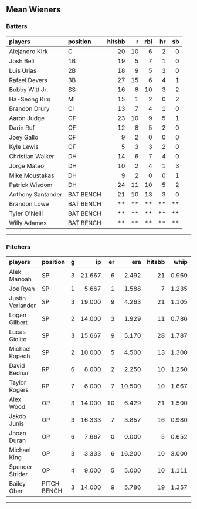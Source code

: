 ## Mean Wieners

### Batters

 
|players           |position  | hitsbb|  r| rbi| hr| sb| 
|:-----------------|:---------|------:|--:|---:|--:|--:| 
|Alejandro Kirk    |C         |     20| 10|   6|  2|  0| 
|Josh Bell         |1B        |     19|  5|   7|  1|  0| 
|Luis Urias        |2B        |     18|  9|   5|  3|  0| 
|Rafael Devers     |3B        |     27| 15|   6|  4|  1| 
|Bobby Witt Jr.    |SS        |     16|  8|  10|  3|  2| 
|Ha-Seong Kim      |MI        |     15|  1|   2|  0|  2| 
|Brandon Drury     |CI        |     13|  7|   4|  1|  0| 
|Aaron Judge       |OF        |     23| 10|   9|  5|  1| 
|Darin Ruf         |OF        |     12|  8|   5|  2|  0| 
|Joey Gallo        |OF        |      9|  2|   0|  0|  0| 
|Kyle Lewis        |OF        |      5|  3|   3|  2|  0| 
|Christian Walker  |DH        |     14|  6|   7|  4|  0| 
|Jorge Mateo       |DH        |     10|  2|   4|  1|  3| 
|Mike Moustakas    |DH        |      9|  2|   0|  0|  1| 
|Patrick Wisdom    |DH        |     24| 11|  10|  5|  2| 
|Anthony Santander |BAT BENCH |     21| 10|  13|  3|  0| 
|Brandon Lowe      |BAT BENCH |     **| **|  **| **| **| 
|Tyler O'Neill     |BAT BENCH |     **| **|  **| **| **| 
|Willy Adames      |BAT BENCH |     **| **|  **| **| **| 


* * *

### Pitchers

 
|players          |position    |  g|     ip| er|    era| hitsbb|  whip| so|  w| sv| 
|:----------------|:-----------|--:|------:|--:|------:|------:|-----:|--:|--:|--:| 
|Alek Manoah      |SP          |  3| 21.667|  6|  2.492|     21| 0.969| 18|  2|  0| 
|Joe Ryan         |SP          |  1|  5.667|  1|  1.588|      7| 1.235|  6|  1|  0| 
|Justin Verlander |SP          |  3| 19.000|  9|  4.263|     21| 1.105| 20|  1|  0| 
|Logan Gilbert    |SP          |  2| 14.000|  3|  1.929|     11| 0.786|  9|  1|  0| 
|Lucas Giolito    |SP          |  3| 15.667|  9|  5.170|     28| 1.787| 22|  1|  0| 
|Michael Kopech   |SP          |  2| 10.000|  5|  4.500|     13| 1.300| 10|  1|  0| 
|David Bednar     |RP          |  6|  8.000|  2|  2.250|     10| 1.250| 10|  2|  2| 
|Taylor Rogers    |RP          |  7|  6.000|  7| 10.500|     10| 1.667|  8|  0|  3| 
|Alex Wood        |OP          |  3| 14.000| 10|  6.429|     21| 1.500| 15|  0|  0| 
|Jakob Junis      |OP          |  3| 16.333|  7|  3.857|     16| 0.980|  9|  1|  0| 
|Jhoan Duran      |OP          |  6|  7.667|  0|  0.000|      5| 0.652| 10|  0|  2| 
|Michael King     |OP          |  3|  3.333|  6| 16.200|     10| 3.000|  1|  0|  0| 
|Spencer Strider  |OP          |  4|  9.000|  5|  5.000|     10| 1.111| 15|  1|  0| 
|Bailey Ober      |PITCH BENCH |  3| 14.000|  9|  5.786|     19| 1.357| 13|  0|  0| 


* * *


